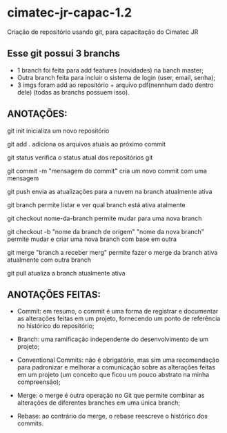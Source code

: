 # cimatec-jr-capac-1.2
Criação de repositório usando git, para capacitação do Cimatec JR

## Esse git possui 3 branchs
* 1 branch foi feita para add features (novidades) na banch master;
* Outra branch feita para incluir o sistema de login (user, email, senha);
* 3 imgs foram add ao repositório + arquivo pdf(nennhum dado dentro dele) (todas as branchs possuem isso).

## ANOTAÇÕES:

git init
	inicializa um novo repositório

git add .
	adiciona os arquivos atuais ao próximo commit

git status
	verifica o status atual dos repositórios git

git commit -m "mensagem do commit"
	cria um novo commit com uma mensagem

git push
	envia as atualizações para a nuvem na branch atualmente ativa

git branch
	permite listar e ver qual branch está ativa atalmente

git checkout nome-da-branch
	permite mudar para uma nova branch

git checkout -b "nome da branch de origem" "nome da nova branch"
	permite mudar e criar uma nova branch com base em outra 

git merge "branch a receber merg"
	permite fazer o merge da branch ativa atualmente com outra branch

 git pull
	atualiza a branch atualmente ativa


## ANOTAÇÕES FEITAS:
* Commit: em resumo, o commit é uma forma de registrar e documentar as alterações feitas em um projeto, fornecendo um ponto de referência no histórico do repositório;

* Branch: uma ramificação independente do desenvolvimento de um projeto;

* Conventional Commits: não é obrigatório, mas sim uma recomendação para padronizar e melhorar a comunicação sobre as alterações feitas em um projeto (um conceito que ficou um pouco abstrato na minha compreensão);

* Merge: o merge é outra operação no Git que permite combinar as alterações de diferentes branches em uma única branch;

* Rebase: ao contrário do merge, o rebase reescreve o histórico dos commits.


